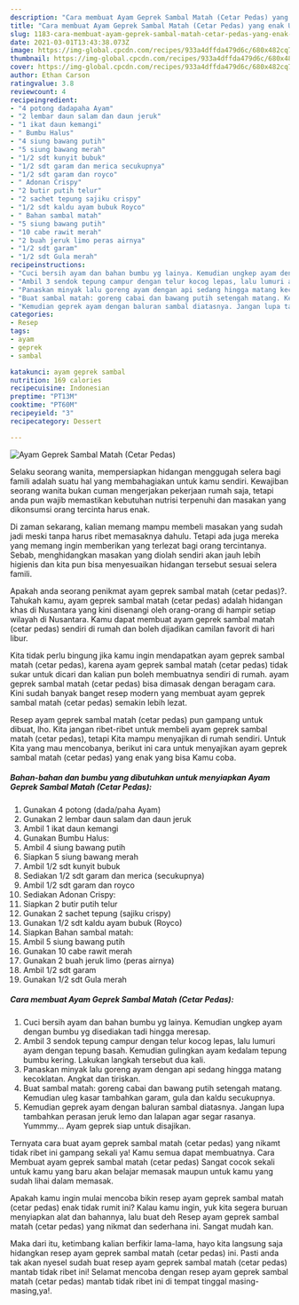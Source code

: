 ```yaml
---
description: "Cara membuat Ayam Geprek Sambal Matah (Cetar Pedas) yang enak Untuk Jualan"
title: "Cara membuat Ayam Geprek Sambal Matah (Cetar Pedas) yang enak Untuk Jualan"
slug: 1183-cara-membuat-ayam-geprek-sambal-matah-cetar-pedas-yang-enak-untuk-jualan
date: 2021-03-01T13:43:38.073Z
image: https://img-global.cpcdn.com/recipes/933a4dffda479d6c/680x482cq70/ayam-geprek-sambal-matah-cetar-pedas-foto-resep-utama.jpg
thumbnail: https://img-global.cpcdn.com/recipes/933a4dffda479d6c/680x482cq70/ayam-geprek-sambal-matah-cetar-pedas-foto-resep-utama.jpg
cover: https://img-global.cpcdn.com/recipes/933a4dffda479d6c/680x482cq70/ayam-geprek-sambal-matah-cetar-pedas-foto-resep-utama.jpg
author: Ethan Carson
ratingvalue: 3.8
reviewcount: 4
recipeingredient:
- "4 potong dadapaha Ayam"
- "2 lembar daun salam dan daun jeruk"
- "1 ikat daun kemangi"
- " Bumbu Halus"
- "4 siung bawang putih"
- "5 siung bawang merah"
- "1/2 sdt kunyit bubuk"
- "1/2 sdt garam dan merica secukupnya"
- "1/2 sdt garam dan royco"
- " Adonan Crispy"
- "2 butir putih telur"
- "2 sachet tepung sajiku crispy"
- "1/2 sdt kaldu ayam bubuk Royco"
- " Bahan sambal matah"
- "5 siung bawang putih"
- "10 cabe rawit merah"
- "2 buah jeruk limo peras airnya"
- "1/2 sdt garam"
- "1/2 sdt Gula merah"
recipeinstructions:
- "Cuci bersih ayam dan bahan bumbu yg lainya. Kemudian ungkep ayam dengan bumbu yg disediakan tadi hingga meresap."
- "Ambil 3 sendok tepung campur dengan telur kocog lepas, lalu lumuri ayam dengan tepung basah. Kemudian gulingkan ayam kedalam tepung bumbu kering. Lakukan langkah tersebut dua kali."
- "Panaskan minyak lalu goreng ayam dengan api sedang hingga matang kecoklatan. Angkat dan tiriskan."
- "Buat sambal matah: goreng cabai dan bawang putih setengah matang. Kemudian uleg kasar tambahkan garam, gula dan kaldu secukupnya."
- "Kemudian geprek ayam dengan baluran sambal diatasnya. Jangan lupa tambahkan perasan jeruk lemo dan lalapan agar segar rasanya. Yummmy... Ayam geprek siap untuk disajikan."
categories:
- Resep
tags:
- ayam
- geprek
- sambal

katakunci: ayam geprek sambal 
nutrition: 169 calories
recipecuisine: Indonesian
preptime: "PT13M"
cooktime: "PT60M"
recipeyield: "3"
recipecategory: Dessert

---
```



![Ayam Geprek Sambal Matah (Cetar Pedas)](https://img-global.cpcdn.com/recipes/933a4dffda479d6c/680x482cq70/ayam-geprek-sambal-matah-cetar-pedas-foto-resep-utama.jpg)

Selaku seorang wanita, mempersiapkan hidangan menggugah selera bagi famili adalah suatu hal yang membahagiakan untuk kamu sendiri. Kewajiban seorang  wanita bukan cuman mengerjakan pekerjaan rumah saja, tetapi anda pun wajib memastikan kebutuhan nutrisi terpenuhi dan masakan yang dikonsumsi orang tercinta harus enak.

Di zaman  sekarang, kalian memang mampu membeli masakan yang sudah jadi meski tanpa harus ribet memasaknya dahulu. Tetapi ada juga mereka yang memang ingin memberikan yang terlezat bagi orang tercintanya. Sebab, menghidangkan masakan yang diolah sendiri akan jauh lebih higienis dan kita pun bisa menyesuaikan hidangan tersebut sesuai selera famili. 



Apakah anda seorang penikmat ayam geprek sambal matah (cetar pedas)?. Tahukah kamu, ayam geprek sambal matah (cetar pedas) adalah hidangan khas di Nusantara yang kini disenangi oleh orang-orang di hampir setiap wilayah di Nusantara. Kamu dapat membuat ayam geprek sambal matah (cetar pedas) sendiri di rumah dan boleh dijadikan camilan favorit di hari libur.

Kita tidak perlu bingung jika kamu ingin mendapatkan ayam geprek sambal matah (cetar pedas), karena ayam geprek sambal matah (cetar pedas) tidak sukar untuk dicari dan kalian pun boleh membuatnya sendiri di rumah. ayam geprek sambal matah (cetar pedas) bisa dimasak dengan beragam cara. Kini sudah banyak banget resep modern yang membuat ayam geprek sambal matah (cetar pedas) semakin lebih lezat.

Resep ayam geprek sambal matah (cetar pedas) pun gampang untuk dibuat, lho. Kita jangan ribet-ribet untuk membeli ayam geprek sambal matah (cetar pedas), tetapi Kita mampu menyajikan di rumah sendiri. Untuk Kita yang mau mencobanya, berikut ini cara untuk menyajikan ayam geprek sambal matah (cetar pedas) yang enak yang bisa Kamu coba.

<!--inarticleads1-->

##### Bahan-bahan dan bumbu yang dibutuhkan untuk menyiapkan Ayam Geprek Sambal Matah (Cetar Pedas):

1. Gunakan 4 potong (dada/paha Ayam)
1. Gunakan 2 lembar daun salam dan daun jeruk
1. Ambil 1 ikat daun kemangi
1. Gunakan  Bumbu Halus:
1. Ambil 4 siung bawang putih
1. Siapkan 5 siung bawang merah
1. Ambil 1/2 sdt kunyit bubuk
1. Sediakan 1/2 sdt garam dan merica (secukupnya)
1. Ambil 1/2 sdt garam dan royco
1. Sediakan  Adonan Crispy:
1. Siapkan 2 butir putih telur
1. Gunakan 2 sachet tepung (sajiku crispy)
1. Gunakan 1/2 sdt kaldu ayam bubuk (Royco)
1. Siapkan  Bahan sambal matah:
1. Ambil 5 siung bawang putih
1. Gunakan 10 cabe rawit merah
1. Gunakan 2 buah jeruk limo (peras airnya)
1. Ambil 1/2 sdt garam
1. Gunakan 1/2 sdt Gula merah




<!--inarticleads2-->

##### Cara membuat Ayam Geprek Sambal Matah (Cetar Pedas):

1. Cuci bersih ayam dan bahan bumbu yg lainya. Kemudian ungkep ayam dengan bumbu yg disediakan tadi hingga meresap.
1. Ambil 3 sendok tepung campur dengan telur kocog lepas, lalu lumuri ayam dengan tepung basah. Kemudian gulingkan ayam kedalam tepung bumbu kering. Lakukan langkah tersebut dua kali.
1. Panaskan minyak lalu goreng ayam dengan api sedang hingga matang kecoklatan. Angkat dan tiriskan.
1. Buat sambal matah: goreng cabai dan bawang putih setengah matang. Kemudian uleg kasar tambahkan garam, gula dan kaldu secukupnya.
1. Kemudian geprek ayam dengan baluran sambal diatasnya. Jangan lupa tambahkan perasan jeruk lemo dan lalapan agar segar rasanya. Yummmy... Ayam geprek siap untuk disajikan.




Ternyata cara buat ayam geprek sambal matah (cetar pedas) yang nikamt tidak ribet ini gampang sekali ya! Kamu semua dapat membuatnya. Cara Membuat ayam geprek sambal matah (cetar pedas) Sangat cocok sekali untuk kamu yang baru akan belajar memasak maupun untuk kamu yang sudah lihai dalam memasak.

Apakah kamu ingin mulai mencoba bikin resep ayam geprek sambal matah (cetar pedas) enak tidak rumit ini? Kalau kamu ingin, yuk kita segera buruan menyiapkan alat dan bahannya, lalu buat deh Resep ayam geprek sambal matah (cetar pedas) yang nikmat dan sederhana ini. Sangat mudah kan. 

Maka dari itu, ketimbang kalian berfikir lama-lama, hayo kita langsung saja hidangkan resep ayam geprek sambal matah (cetar pedas) ini. Pasti anda tak akan nyesel sudah buat resep ayam geprek sambal matah (cetar pedas) mantab tidak ribet ini! Selamat mencoba dengan resep ayam geprek sambal matah (cetar pedas) mantab tidak ribet ini di tempat tinggal masing-masing,ya!.

